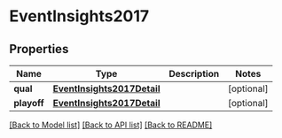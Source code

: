 # EventInsights2017

## Properties
Name | Type | Description | Notes
------------ | ------------- | ------------- | -------------
**qual** | [**EventInsights2017Detail**](EventInsights2017Detail.md) |  | [optional] 
**playoff** | [**EventInsights2017Detail**](EventInsights2017Detail.md) |  | [optional] 

[[Back to Model list]](../README.md#documentation-for-models) [[Back to API list]](../README.md#documentation-for-api-endpoints) [[Back to README]](../README.md)


